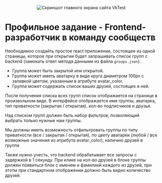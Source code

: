 <div align="center">
  <img src="https://i.ibb.co/4JRK3Wt/2024-03-12-21-37-23.png" alt="Скриншот главного экрана сайта VkTest" border="0">
</div>

# Профильное задание - Frontend-разработчик в команду сообществ
Необходимоо создайть простое react приложение, состоящее из одной страницы, которое при открытии будет запрашивать список групп с backend (замокать ответ метода данными из файла `groups.json`).

- Группа может быть закрытой или открытой.
- Группа может иметь аватарку в виде круга диаметром 100px с заливкой цветом, указанным в атрибуте avatar_color.
- Группа может содержать список ваших друзей, состоящих в ней.

После получения списка всех групп список отображается на странице в произвольном виде. В интерфейсе отображается имя группы, аватарка, тип приватности (закрытая / открытая), кол-во подписчиков и друзья.

Над списком групп должен быть набор фильтров, позволяющий выбрать только нужные нам группы. 

Мы должны иметь возможность отфильтровать группы по типу приватности (все / закрытая / открытая), по цвету аватарки (любой / все возможные значения из атрибута avatar_color), наличию друзей в группе

Также нужно учесть, что backend обрабатывает все запросы с задержкой в 1 секунду.
При клике на кол-во друзей в блоке группы должен появиться блок с именем и фамилией каждого из друзей, при этотм при стандартном отображении должно быть видно количество друзей.
